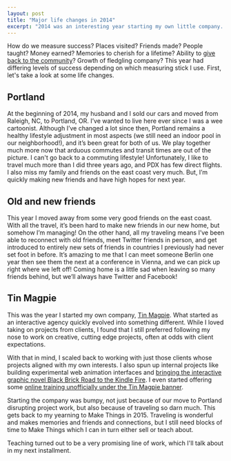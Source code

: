 ```yaml
---
layout: post
title: "Major life changes in 2014"
excerpt: "2014 was an interesting year starting my own little company. I moved to Portland, traveled to Europe, and there are still miles to go before I sleep."
---
```

How do we measure success? Places visited? Friends made? People taught? Money earned? Memories to cherish for a lifetime? Ability to [give back to the community](http://rachelnabors.com/personal/2015/01/02/giving-back/)? Growth of fledgling company? This year had differing levels of success depending on which measuring stick I use. First, let's take a look at some life changes.

## Portland
At the beginning of 2014, my husband and I sold our cars and moved from Raleigh, NC, to Portland, OR. I’ve wanted to live here ever since I was a wee cartoonist. Although I’ve changed a lot since then, Portland remains a healthy lifestyle adjustment in most aspects (we still need an indoor pool in our neighborhood!), and it’s been great for both of us. We play together much more now that arduous commutes and transit times are out of the picture. I can't go back to a commuting lifestyle! Unfortunately, I like to travel much more than I did three years ago, and PDX has few direct flights. I also miss my family and friends on the east coast very much. But, I’m quickly making new friends and have high hopes for next year.

## Old and new friends
This year I moved away from some very good friends on the east coast. With all the travel, it’s been hard to make new friends in our new home, but somehow I’m managing! On the other hand, all my traveling means I’ve been able to reconnect with old friends, meet Twitter friends in person, and get introduced to entirely new sets of friends in countries I previously had never set foot in before. It’s amazing to me that I can meet someone Berlin one year then see them the next at a conference in Vienna, and we can pick up right where we left off! Coming home is a little sad when leaving so many friends behind, but we’ll always have Twitter and Facebook!

## Tin Magpie
This was the year I started my own company, [Tin Magpie](http://tinmagpie.com/). What started as an interactive agency quickly evolved into something different. While I loved taking on projects from clients, I found that I still preferred following my nose to work on creative, cutting edge projects, often at odds with client expectations.

With that in mind, I scaled back to working with just those clients whose projects aligned with my own interests. I also spun up internal projects like building experimental web animation interfaces and [bringing the interactive graphic novel Black Brick Road to the Kindle Fire](tinmagpie.com/blackbrickroad). I even started offering some [online training unofficially under the Tin Magpie banner](http://rachelnabors.com/training).

Starting the company was bumpy, not just because of our move to Portland disrupting project work, but also because of traveling so darn much. This gets back to my yearning to Make Things in 2015. Traveling is wonderful and makes memories and friends and connections, but I still need blocks of time to Make Things which I can in turn either sell or teach about.

Teaching turned out to be a very promising line of work, which I'll talk about in my next installment.